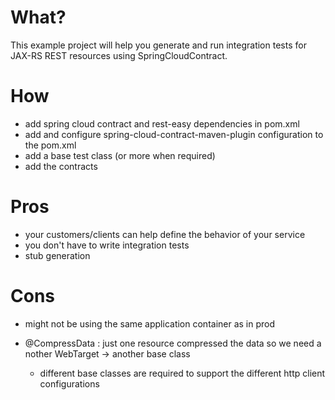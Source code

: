 # What?

This example project will help you generate and run integration tests for JAX-RS REST resources 
using SpringCloudContract.


# How

- add spring cloud contract and rest-easy dependencies in pom.xml
- add and configure spring-cloud-contract-maven-plugin configuration to the pom.xml
- add a base test class (or more when required) 
- add the contracts


# Pros

- your customers/clients can help define the behavior of your service
- you don't have to write integration tests
- stub generation

# Cons

- might not be using the same application container as in prod

- @CompressData : just one resource compressed the data so we need a nother WebTarget -> another base class
  - different base classes are required to support the different http client configurations
